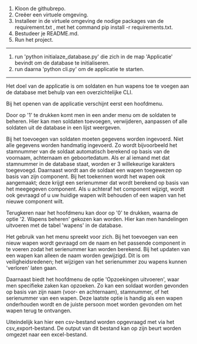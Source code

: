 1. Kloon de githubrepo.
2. Creëer een virtuele omgeving.
3. Installeer in de virtuele omgeving de nodige packages van de requirement.txt , met het command pip install -r requirements.txt.
4. Bestudeer je README.md.
5. Run het project.

---------------------------------------------------------------------------------------------
1. run 'python initialaze_database.py' die zich in de map 'Applicatie' bevindt om de database te initialiseren.
2. run daarna 'python cli.py' om de applicatie te starten.



-------------------------------------------------------------------------------------------

Het doel van de applicatie is om soldaten en hun wapens toe te voegen aan de database met behulp van een overzichtelijke CLI.

Bij het openen van de applicatie verschijnt eerst een hoofdmenu.

Door op '1' te drukken komt men in een ander menu om de soldaten te beheren. Hier kan men soldaten toevoegen, verwijderen, aanpassen of alle soldaten uit de database in een lijst weergeven.

Bij het toevoegen van soldaten moeten gegevens worden ingevoerd. Niet alle gegevens worden handmatig ingevoerd. Zo wordt bijvoorbeeld het stamnummer van de soldaat automatisch berekend op basis van de voornaam, achternaam en geboortedatum. Als er al iemand met dat stamnummer in de database staat, worden er 3 willekeurige karakters toegevoegd. Daarnaast wordt aan de soldaat een wapen toegewezen op basis van zijn component. Bij het toekennen wordt het wapen ook aangemaakt; deze krijgt een serienummer dat wordt berekend op basis van het meegegeven component. Als u achteraf het component wijzigt, wordt ook gevraagd of u uw huidige wapen wilt behouden of een wapen van het nieuwe component wilt.

Terugkeren naar het hoofdmenu kan door op '0' te drukken, waarna de optie '2. Wapens beheren' gekozen kan worden. Hier kan men handelingen uitvoeren met de tabel 'wapens' in de database.

Het gebruik van het menu spreekt voor zich. Bij het toevoegen van een nieuw wapen wordt gevraagd om de naam en het passende component in te voeren zodat het serienummer kan worden berekend. Bij het updaten van een wapen kan alleen de naam worden gewijzigd. Dit is om veiligheidsredenen; het wijzigen van het serienummer zou wapens kunnen 'verloren' laten gaan.

Daarnaast biedt het hoofdmenu de optie 'Opzoekingen uitvoeren', waar men specifieke zaken kan opzoeken. Zo kan een soldaat worden gevonden op basis van zijn naam (voor- en achternaam), stamnummer, of het serienummer van een wapen. Deze laatste optie is handig als een wapen onderhouden wordt en de juiste persoon moet worden gevonden om het wapen terug te ontvangen.

Uiteindelijk kan hier een csv-bestand worden opgevraagd met via het csv_export-bestand. De output van dit bestand kan op zijn beurt worden omgezet naar een excel-bestand.
